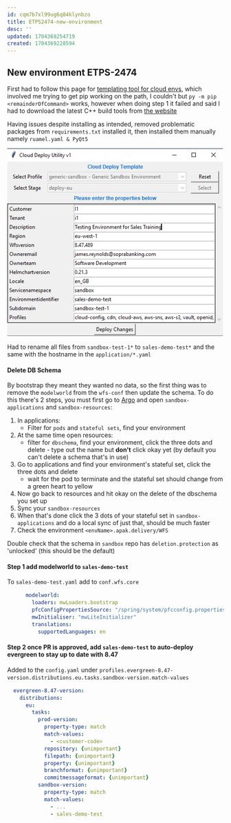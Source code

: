 ```yaml
---
id: cqm7b7xl99ug6q84klynbzo
title: ETPS2474-new-environment
desc: ''
updated: 1704369254719
created: 1704369228594
---
```

## New environment ETPS-2474
First had to follow this page for [templating tool for cloud envs](https://confluence.apak.com/live/display/WIKI/Standard+Application+and+Resource+Definition), which involved me trying to get pip working on the path, I couldn't but `py -m pip <remainderOfCommand>` works, however when doing step 1 it failed and said I had to download the latest C++ build tools from [the website](https://visualstudio.microsoft.com/visual-cpp-build-tools/)

Having issues despite installing as intended, removed problematic packages from `requirements.txt` installed it, then installed them manually namely `ruamel.yaml & PyQt5`

![](2023-06-05-12-34-53.png)

Had to rename all files from `sandbox-test-1*` to `sales-demo-test*` and the same with the hostname in the `application/*.yaml`

#### Delete DB Schema
By bootstrap they meant they wanted no data, so the first thing was to remove the `modelworld` from the `wfs-conf` then update the schema. To do this there's 2 steps, you must first go to [Argo](argo.apak.delivery/applications) and open `sandbox-applications` and `sandbox-resources`:
1. In applications:
    - Filter for `pods` and `stateful sets`, find your environment
2. At the same time open resources:
    - filter for `dbschema`, find your environment, click the three dots and delete - type out the name but **don't** click okay yet (by default you can't delete a schema that's in use)
3. Go to applications and find your environment's stateful set, click the three dots and delete
    - wait for the pod to terminate and the stateful set should change from a green heart to yellow
4. Now go back to resources and hit okay on the delete of the dbschema you set up
5. Sync your `sandbox-resources`
6. When that's done click the 3 dots of your stateful set in `sandbox-applications` and do a local sync of just that, should be much faster
7. Check the environment `<envName>.apak.delivery/WFS`

Double check that the schema in `sandbox` repo has `deletion.protection` as 'unlocked' (this should be the default)

#### Step 1 add modelworld to `sales-demo-test`
To `sales-demo-test.yaml` add to `conf.wfs.core` 
```yaml
      modelworld:
        loaders: mwLoaders.bootstrap
        pfcConfigPropertiesSource: "/spring/system/pfcconfig.properties-lite"
        mwInitialiser: "mwLiteInitializer"
        translations:
          supportedLanguages: en
```

#### Step 2 once PR is approved, add `sales-demo-test` to auto-deploy evergreen to stay up to date with 8.47
Added to the `config.yaml` under `profiles.evergreen-8.47-version.distributions.eu.tasks.sandbox-version.match-values`
```yaml
  evergreen-8.47-version:
    distributions:
      eu:
        tasks:
          prod-version:
            property-type: match
            match-values:
              - <customer-code>
            repository: {unimportant}
            filepath: {unimportant}
            property: {unimportant}
            branchformat: {unimportant}
            commitmessageformat: {unimportant}
          sandbox-version:
            property-type: match
            match-values:
              - ...
              - sales-demo-test
```